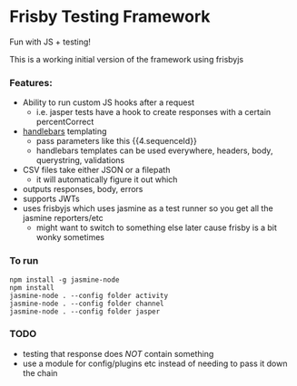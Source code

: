 # Frisby Testing Framework

Fun with JS + testing!

This is a working initial version of the framework using frisbyjs

### Features:
* Ability to run custom JS hooks after a request
  * i.e. jasper tests have a hook to create responses with a certain percentCorrect
* [handlebars](http://handlebarsjs.com/) templating
  * pass parameters like this {{4.sequenceId}}
  * handlebars templates can be used everywhere, headers, body, querystring, validations
* CSV files take either JSON or a filepath
  * it will automatically figure it out which
* outputs responses, body, errors
* supports JWTs
* uses frisbyjs which uses jasmine as a test runner so you get all the jasmine reporters/etc
  * might want to switch to something else later cause frisby is a bit wonky sometimes

### To run
```
npm install -g jasmine-node
npm install
jasmine-node . --config folder activity
jasmine-node . --config folder channel
jasmine-node . --config folder jasper
```

### TODO

* testing that response does *NOT* contain something
* use a module for config/plugins etc instead of needing to pass it down the chain
